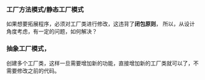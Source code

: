### 工厂方法模式/静态工厂模式

如果想要拓展程序，必须对工厂类进行修改，这违背了**闭包原则**，
所以，从设计角度考虑，有一定的问题，如何解决？
### 抽象工厂模式，
创建多个工厂类，这样一旦需要增加新的功能，直接增加新的工厂类就可以了，不需要修改之前的代码。
